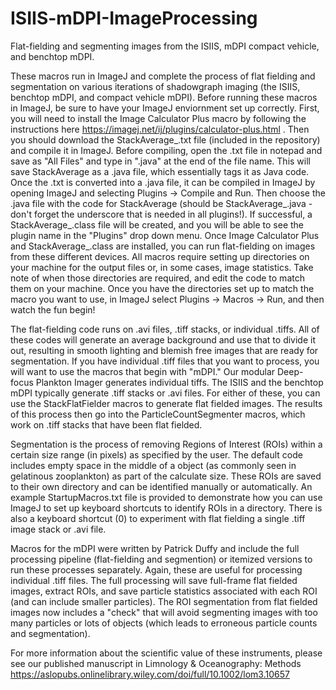 # ISIIS-mDPI-ImageProcessing
 Flat-fielding and segmenting images from the ISIIS, mDPI compact vehicle, and benchtop mDPI.

These macros run in ImageJ and complete the process of flat fielding and segmentation on various iterations of shadowgraph imaging (the ISIIS, benchtop mDPI, and compact vehicle mDPI). Before running these macros in ImageJ, be sure to have your ImageJ enviornment set up correctly. First, you will need to install the Image Calculator Plus macro by following the instructions here https://imagej.net/ij/plugins/calculator-plus.html . Then you should download the StackAverage_.txt file (included in the repository) and compile it in ImageJ. Before compiling, open the .txt file in notepad and save as "All Files" and type in ".java" at the end of the file name. This will save StackAverage as a .java file, which essentially tags it as Java code. Once the .txt is converted into a .java file, it can be compiled in ImageJ by opening ImageJ and selecting Plugins -> Compile and Run. Then choose the .java file with the code for StackAverage (should be StackAverage_.java - don't forget the underscore that is needed in all plugins!). If successful, a StackAverage_.class file will be created, and you will be able to see the plugin name in the "Plugins" drop down menu. Once Image Calculator Plus and StackAverage_.class are installed, you can run flat-fielding on images from these different devices. All macros require setting up directories on your machine for the output files or, in some cases, image statistics. Take note of when those directories are required, and edit the code to match them on your machine. Once you have the directories set up to match the macro you want to use, in ImageJ select Plugins -> Macros -> Run, and then watch the fun begin!

The flat-fielding code runs on .avi files, .tiff stacks, or individual .tiffs. All of these codes will generate an average background and use that to divide it out, resulting in smooth lighting and blemish free images that are ready for segmentation. If you have individual .tiff files that you want to process, you will want to use the macros that begin with "mDPI." Our modular Deep-focus Plankton Imager generates individual tiffs. The ISIIS and the benchtop mDPI typically generate .tiff stacks or .avi files. For either of these, you can use the StackFlatFielder macros to generate flat fielded images. The results of this process then go into the ParticleCountSegmenter macros, which work on .tiff stacks that have been flat fielded.

Segmentation is the process of removing Regions of Interest (ROIs) within a certain size range (in pixels) as specified by the user. The default code includes empty space in the middle of a object (as commonly seen in gelatinous zooplankton) as part of the calculate size. These ROIs are saved to their own directory and can be identified manually or automatically. An example StartupMacros.txt file is provided to demonstrate how you can use ImageJ to set up keyboard shortcuts to identify ROIs in a directory. There is also a keyboard shortcut (0) to experiment with flat fielding a single .tiff image stack or .avi file. 

Macros for the mDPI were written by Patrick Duffy and include the full processing pipeline (flat-fielding and segmention) or itemized versions to run these processes separately. Again, these are useful for processing individual .tiff files. The full processing will save full-frame flat fielded images, extract ROIs, and save particle statistics associated with each ROI (and can include smaller particles). The ROI segmentation from flat fielded images now includes a "check" that will avoid segmenting images with too many particles or lots of objects (which leads to erroneous particle counts and segmentation).

For more information about the scientific value of these instruments, please see our published manuscript in Limnology & Oceanography: Methods https://aslopubs.onlinelibrary.wiley.com/doi/full/10.1002/lom3.10657 
